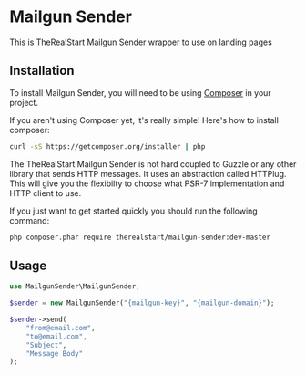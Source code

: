 # Mailgun Sender

This is TheRealStart Mailgun Sender wrapper to use on landing pages 

## Installation

To install Mailgun Sender, you will need to be using [Composer](http://getcomposer.org/) 
in your project. 

If you aren't using Composer yet, it's really simple! Here's how to install 
composer:

```bash
curl -sS https://getcomposer.org/installer | php
```

The TheRealStart Mailgun Sender is not hard coupled to Guzzle or any other library that sends HTTP messages. It uses an abstraction 
called HTTPlug. This will give you the flexibilty to choose what PSR-7 implementation and HTTP client to use. 

If you just want to get started quickly you should run the following command: 

```bash
php composer.phar require therealstart/mailgun-sender:dev-master

```

## Usage

```php
use MailgunSender\MailgunSender;

$sender = new MailgunSender("{mailgun-key}", "{mailgun-domain}");

$sender->send(
    "from@email.com",
    "to@email.com",
    "Subject",
    "Message Body"
);
```